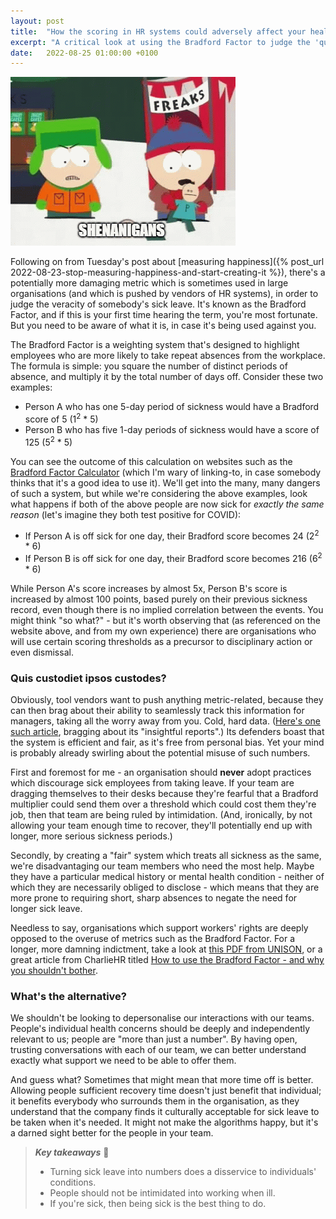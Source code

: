 ```yaml
---
layout: post
title:  "How the scoring in HR systems could adversely affect your health"
excerpt: "A critical look at using the Bradford Factor to judge the 'quality' of sickness."
date:   2022-08-25 01:00:00 +0100
---
```


![South Park - Shenanigans](/assets/img/south-park-shenanigans.gif)

Following on from Tuesday's post about [measuring happiness]({% post_url 2022-08-23-stop-measuring-happiness-and-start-creating-it %}), there's a potentially more damaging metric which is sometimes used in large organisations (and which is pushed by vendors of HR systems), in order to judge the veracity of somebody's sick leave. It's known as the Bradford Factor, and if this is your first time hearing the term, you're most fortunate. But you need to be aware of what it is, in case it's being used against you.

The Bradford Factor is a weighting system that's designed to highlight employees who are more likely to take repeat absences from the workplace. The formula is simple: you square the number of distinct periods of absence, and multiply it by the total number of days off. Consider these two examples:

* Person A who has one 5-day period of sickness would have a Bradford score of 5 (1<sup>2</sup> * 5)
* Person B who has five 1-day periods of sickness would have a score of 125 (5<sup>2</sup> * 5)

You can see the outcome of this calculation on websites such as the [Bradford Factor Calculator](https://www.bradfordfactorcalculator.com/) (which I'm wary of linking-to, in case somebody thinks that it's a good idea to use it). We'll get into the many, many dangers of such a system, but while we're considering the above examples, look what happens if both of the above people are now sick for _exactly the same reason_ (let's imagine they both test positive for COVID):

* If Person A is off sick for one day, their Bradford score becomes 24 (2<sup>2</sup> * 6)
* If Person B is off sick for one day, their Bradford score becomes 216 (6<sup>2</sup> * 6)

While Person A's score increases by almost 5x, Person B's score is increased by almost 100 points, based purely on their previous sickness record, even though there is no implied correlation between the events. You might think "so what?" - but it's worth observing that (as referenced on the website above, and from my own experience) there are organisations who will use certain scoring thresholds as a precursor to disciplinary action or even dismissal.

### Quis custodiet ipsos custodes?

Obviously, tool vendors want to push anything metric-related, because they can then brag about their ability to seamlessly track this information for managers, taking all the worry away from you. Cold, hard data. ([Here's one such article](https://www.breathehr.com/en-gb/bradford-factor-calculator), bragging about its "insightful reports".) Its defenders boast that the system is efficient and fair, as it's free from personal bias. Yet your mind is probably already swirling about the potential misuse of such numbers.

First and foremost for me - an organisation should **never** adopt practices which discourage sick employees from taking leave. If your team are dragging themselves to their desks because they're fearful that a Bradford multiplier could send them over a threshold which could cost them they're job, then that team are being ruled by intimidation. (And, ironically, by not allowing your team enough time to recover, they'll potentially end up with longer, more serious sickness periods.) 

Secondly, by creating a "fair" system which treats all sickness as the same, we're disadvantaging our team members who need the most help. Maybe they have a particular medical history or mental health condition - neither of which they are necessarily obliged to disclose - which means that they are more prone to requiring short, sharp absences to negate the need for longer sick leave.

Needless to say, organisations which support workers' rights are deeply opposed to the overuse of metrics such as the Bradford Factor. For a longer, more damning indictment, take a look at [this PDF from UNISON](https://www.unison.org.uk/content/uploads/2014/09/TowebFact-Sheet-on-the-Bradford-Factor2.pdf), or a great article from CharlieHR titled [How to use the Bradford Factor - and why you shouldn't bother](https://www.charliehr.com/blog/how-to-use-the-bradford-factor-and-why-you-shouldnt-bother-2/).

### What's the alternative?

We shouldn't be looking to depersonalise our interactions with our teams. People's individual health concerns should be deeply and independently relevant to us; people are "more than just a number". By having open, trusting conversations with each of our team, we can better understand exactly what support we need to be able to offer them. 

And guess what? Sometimes that might mean that more time off is better. Allowing people sufficient recovery time doesn't just benefit that individual; it benefits everybody who surrounds them in the organisation, as they understand that the company finds it culturally acceptable for sick leave to be taken when it's needed. It might not make the algorithms happy, but it's a darned sight better for the people in your team. 

> **_Key takeaways_** 📝  
> * Turning sick leave into numbers does a disservice to individuals' conditions.
> * People should not be intimidated into working when ill.
> * If you're sick, then being sick is the best thing to do.